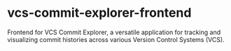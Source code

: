 # vcs-commit-explorer-frontend
Frontend for VCS Commit Explorer, a versatile application for tracking and visualizing commit histories across various Version Control Systems (VCS).
